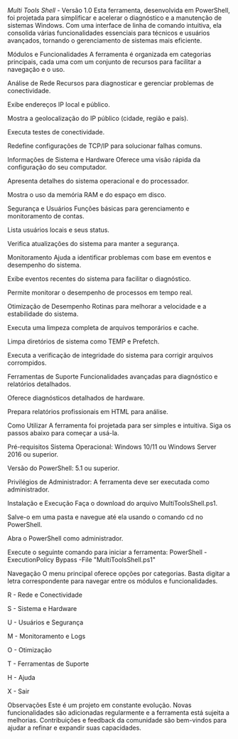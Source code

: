 *Multi Tools Shell* - Versão 1.0
Esta ferramenta, desenvolvida em PowerShell, foi projetada para simplificar e acelerar o diagnóstico e a manutenção de sistemas Windows. Com uma interface de linha de comando intuitiva, ela consolida várias funcionalidades essenciais para técnicos e usuários avançados, tornando o gerenciamento de sistemas mais eficiente.

Módulos e Funcionalidades
A ferramenta é organizada em categorias principais, cada uma com um conjunto de recursos para facilitar a navegação e o uso.

Análise de Rede
Recursos para diagnosticar e gerenciar problemas de conectividade.

Exibe endereços IP local e público.

Mostra a geolocalização do IP público (cidade, região e país).

Executa testes de conectividade.

Redefine configurações de TCP/IP para solucionar falhas comuns.

Informações de Sistema e Hardware
Oferece uma visão rápida da configuração do seu computador.

Apresenta detalhes do sistema operacional e do processador.

Mostra o uso da memória RAM e do espaço em disco.

Segurança e Usuários
Funções básicas para gerenciamento e monitoramento de contas.

Lista usuários locais e seus status.

Verifica atualizações do sistema para manter a segurança.

Monitoramento
Ajuda a identificar problemas com base em eventos e desempenho do sistema.

Exibe eventos recentes do sistema para facilitar o diagnóstico.

Permite monitorar o desempenho de processos em tempo real.

Otimização de Desempenho
Rotinas para melhorar a velocidade e a estabilidade do sistema.

Executa uma limpeza completa de arquivos temporários e cache.

Limpa diretórios de sistema como TEMP e Prefetch.

Executa a verificação de integridade do sistema para corrigir arquivos corrompidos.

Ferramentas de Suporte
Funcionalidades avançadas para diagnóstico e relatórios detalhados.

Oferece diagnósticos detalhados de hardware.

Prepara relatórios profissionais em HTML para análise.

Como Utilizar
A ferramenta foi projetada para ser simples e intuitiva. Siga os passos abaixo para começar a usá-la.

Pré-requisitos
Sistema Operacional: Windows 10/11 ou Windows Server 2016 ou superior.

Versão do PowerShell: 5.1 ou superior.

Privilégios de Administrador: A ferramenta deve ser executada como administrador.

Instalação e Execução
Faça o download do arquivo MultiToolsShell.ps1.

Salve-o em uma pasta e navegue até ela usando o comando cd no PowerShell.

Abra o PowerShell como administrador.

Execute o seguinte comando para iniciar a ferramenta:
PowerShell -ExecutionPolicy Bypass -File "MultiToolsShell.ps1"

Navegação
O menu principal oferece opções por categorias. Basta digitar a letra correspondente para navegar entre os módulos e funcionalidades.

R - Rede e Conectividade

S - Sistema e Hardware

U - Usuários e Segurança

M - Monitoramento e Logs

O - Otimização

T - Ferramentas de Suporte

H - Ajuda

X - Sair

Observações
Este é um projeto em constante evolução. Novas funcionalidades são adicionadas regularmente e a ferramenta está sujeita a melhorias. Contribuições e feedback da comunidade são bem-vindos para ajudar a refinar e expandir suas capacidades.
